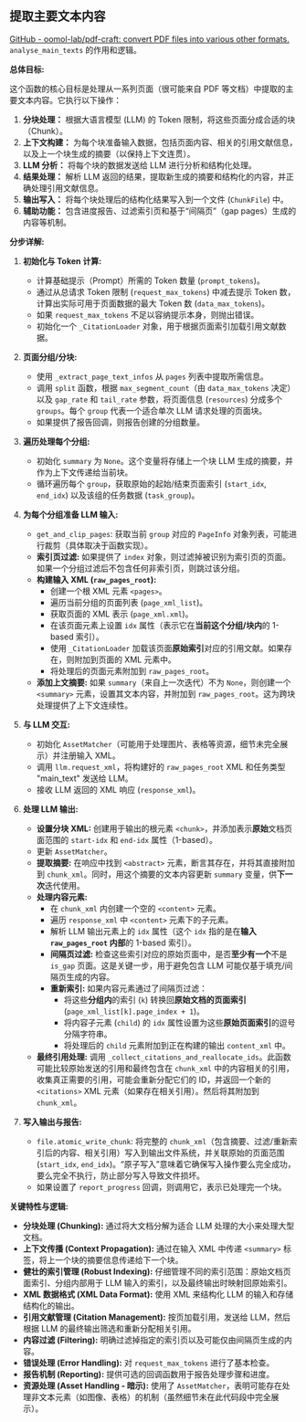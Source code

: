  ## 提取主要文本内容
 
 [GitHub - oomol-lab/pdf-craft: convert PDF files into various other formats. ](https://github.com/oomol-lab/pdf-craft)
 `analyse_main_texts` 的作用和逻辑。

**总体目标:**

这个函数的核心目标是处理从一系列页面（很可能来自 PDF 等文档）中提取的主要文本内容。它执行以下操作：

1.  **分块处理：** 根据大语言模型 (LLM) 的 Token 限制，将这些页面分成合适的块（Chunk）。
2.  **上下文构建：** 为每个块准备输入数据，包括页面内容、相关的引用文献信息，以及上一个块生成的摘要（以保持上下文连贯）。
3.  **LLM 分析：** 将每个块的数据发送给 LLM 进行分析和结构化处理。
4.  **结果处理：** 解析 LLM 返回的结果，提取新生成的摘要和结构化的内容，并正确处理引用文献信息。
5.  **输出写入：** 将每个块处理后的结构化结果写入到一个文件 (`ChunkFile`) 中。
6.  **辅助功能：** 包含进度报告、过滤索引页和基于“间隔页”（gap pages）生成的内容等机制。

**分步详解:**

1.  **初始化与 Token 计算:**
    *   计算基础提示（Prompt）所需的 Token 数量 (`prompt_tokens`)。
    *   通过从总请求 Token 限制 (`request_max_tokens`) 中减去提示 Token 数，计算出实际可用于页面数据的最大 Token 数 (`data_max_tokens`)。
    *   如果 `request_max_tokens` 不足以容纳提示本身，则抛出错误。
    *   初始化一个 `_CitationLoader` 对象，用于根据页面索引加载引用文献数据。

2.  **页面分组/分块:**
    *   使用 `_extract_page_text_infos` 从 `pages` 列表中提取所需信息。
    *   调用 `split` 函数，根据 `max_segment_count`（由 `data_max_tokens` 决定）以及 `gap_rate` 和 `tail_rate` 参数，将页面信息 (`resources`) 分成多个 `groups`。每个 `group` 代表一个适合单次 LLM 请求处理的页面块。
    *   如果提供了报告回调，则报告创建的分组数量。

3.  **遍历处理每个分组:**
    *   初始化 `summary` 为 `None`。这个变量将存储上一个块 LLM 生成的摘要，并作为上下文传递给当前块。
    *   循环遍历每个 `group`，获取原始的起始/结束页面索引 (`start_idx`, `end_idx`) 以及该组的任务数据 (`task_group`)。

4.  **为每个分组准备 LLM 输入:**
    *   `get_and_clip_pages`: 获取当前 `group` 对应的 `PageInfo` 对象列表，可能进行裁剪（具体取决于函数实现）。
    *   **索引页过滤:** 如果提供了 `index` 对象，则过滤掉被识别为索引页的页面。如果一个分组过滤后不包含任何非索引页，则跳过该分组。
    *   **构建输入 XML (`raw_pages_root`):**
        *   创建一个根 XML 元素 `<pages>`。
        *   遍历当前分组的页面列表 (`page_xml_list`)。
        *   获取页面的 XML 表示 (`page_xml.xml`)。
        *   在该页面元素上设置 `idx` 属性（表示它在**当前这个分组/块内**的 1-based 索引）。
        *   使用 `_CitationLoader` 加载该页面**原始索引**对应的引用文献。如果存在，则附加到页面的 XML 元素中。
        *   将处理后的页面元素附加到 `raw_pages_root`。
    *   **添加上文摘要:** 如果 `summary`（来自上一次迭代）不为 `None`，则创建一个 `<summary>` 元素，设置其文本内容，并附加到 `raw_pages_root`。这为跨块处理提供了上下文连续性。

5.  **与 LLM 交互:**
    *   初始化 `AssetMatcher`（可能用于处理图片、表格等资源，细节未完全展示）并注册输入 XML。
    *   调用 `llm.request_xml`，将构建好的 `raw_pages_root` XML 和任务类型 "main_text" 发送给 LLM。
    *   接收 LLM 返回的 XML 响应 (`response_xml`)。

6.  **处理 LLM 输出:**
    *   **设置分块 XML:** 创建用于输出的根元素 `<chunk>`，并添加表示**原始**文档页面范围的 `start-idx` 和 `end-idx` 属性（1-based）。
    *   更新 `AssetMatcher`。
    *   **提取摘要:** 在响应中找到 `<abstract>` 元素，断言其存在，并将其直接附加到 `chunk_xml`。同时，用这个摘要的文本内容更新 `summary` 变量，供**下一次**迭代使用。
    *   **处理内容元素:**
        *   在 `chunk_xml` 内创建一个空的 `<content>` 元素。
        *   遍历 `response_xml` 中 `<content>` 元素下的子元素。
        *   解析 LLM 输出元素上的 `idx` 属性（这个 `idx` 指的是在**输入 `raw_pages_root` 内部**的 1-based 索引）。
        *   **间隔页过滤:** 检查这些索引对应的原始页面中，是否**至少有一个**不是 `is_gap` 页面。这是关键一步，用于避免包含 LLM 可能仅基于填充/间隔页生成的内容。
        *   **重新索引:** 如果内容元素通过了间隔页过滤：
            *   将这些**分组内**的索引 (`k`) 转换回**原始文档的页面索引** (`page_xml_list[k].page_index + 1`)。
            *   将内容子元素 (`child`) 的 `idx` 属性设置为这些**原始页面索引**的逗号分隔字符串。
            *   将处理后的 `child` 元素附加到正在构建的输出 `content_xml` 中。
    *   **最终引用处理:** 调用 `_collect_citations_and_reallocate_ids`。此函数可能比较原始发送的引用和最终包含在 `chunk_xml` 中的内容相关的引用，收集真正需要的引用，可能会重新分配它们的 ID，并返回一个新的 `<citations>` XML 元素（如果存在相关引用）。然后将其附加到 `chunk_xml`。

7.  **写入输出与报告:**
    *   `file.atomic_write_chunk`: 将完整的 `chunk_xml`（包含摘要、过滤/重新索引后的内容、相关引用）写入到输出文件系统，并关联原始的页面范围 (`start_idx`, `end_idx`)。“原子写入”意味着它确保写入操作要么完全成功，要么完全不执行，防止部分写入导致文件损坏。
    *   如果设置了 `report_progress` 回调，则调用它，表示已处理完一个块。

**关键特性与逻辑:**

*   **分块处理 (Chunking):** 通过将大文档分解为适合 LLM 处理的大小来处理大型文档。
*   **上下文传播 (Context Propagation):** 通过在输入 XML 中传递 `<summary>` 标签，将上一个块的摘要信息传递给下一个块。
*   **健壮的索引管理 (Robust Indexing):** 仔细管理不同的索引范围：原始文档页面索引、分组内部用于 LLM 输入的索引，以及最终输出时映射回原始索引。
*   **XML 数据格式 (XML Data Format):** 使用 XML 来结构化 LLM 的输入和存储结构化的输出。
*   **引用文献管理 (Citation Management):** 按页加载引用，发送给 LLM，然后根据 LLM 的最终输出筛选和重新分配相关引用。
*   **内容过滤 (Filtering):** 明确过滤掉指定的索引页以及可能仅由间隔页生成的内容。
*   **错误处理 (Error Handling):** 对 `request_max_tokens` 进行了基本检查。
*   **报告机制 (Reporting):** 提供可选的回调函数用于报告处理步骤和进度。
*   **资源处理 (Asset Handling - 暗示):** 使用了 `AssetMatcher`，表明可能存在处理非文本元素（如图像、表格）的机制（虽然细节未在此代码段中完全展示）。